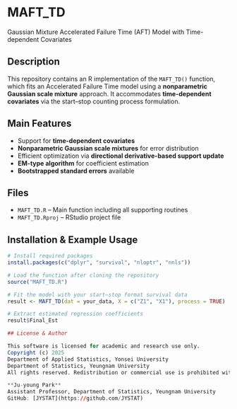 # MAFT_TD

Gaussian Mixture Accelerated Failure Time (AFT) Model with Time-dependent Covariates

## Description

This repository contains an R implementation of the `MAFT_TD()` function, which fits an Accelerated Failure Time model using a **nonparametric Gaussian scale mixture** approach. It accommodates **time-dependent covariates** via the start–stop counting process formulation.

## Main Features

- Support for **time-dependent covariates**
- **Nonparametric Gaussian scale mixtures** for error distribution
- Efficient optimization via **directional derivative-based support update**
- **EM-type algorithm** for coefficient estimation
- **Bootstrapped standard errors** available

## Files

- `MAFT_TD.R` – Main function including all supporting routines
- `MAFT_TD.Rproj` – RStudio project file

## Installation & Example Usage

```r
# Install required packages
install.packages(c("dplyr", "survival", "nloptr", "nnls"))

# Load the function after cloning the repository
source("MAFT_TD.R")

# Fit the model with your start–stop format survival data
result <- MAFT_TD(dat = your_data, X = c("Z1", "X1"), process = TRUE)

# Extract estimated regression coefficients
result$Final_Est

## License & Author

This software is licensed for academic and research use only.  
Copyright (c) 2025  
Department of Applied Statistics, Yonsei University  
Department of Statistics, Yeungnam University  
All rights reserved. Redistribution or commercial use is prohibited without explicit permission.  

**Ju-young Park**  
Assistant Professor, Department of Statistics, Yeungnam University  
GitHub: [JYSTAT](https://github.com/JYSTAT)
